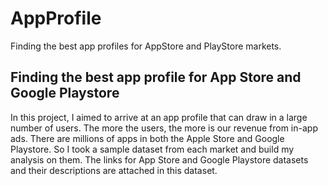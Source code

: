 # AppProfile
Finding the best app profiles for AppStore and PlayStore markets.

## Finding the best app profile for App Store and Google Playstore
In this project, I aimed to arrive at an app profile that can draw in a large number of users. The more the users, the more is our revenue from in-app ads. There are millions of apps in both the Apple Store and Google Playstore. So I took a sample dataset from each market and build my analysis on them. The links for App Store and Google Playstore datasets and their descriptions are attached in this dataset.
